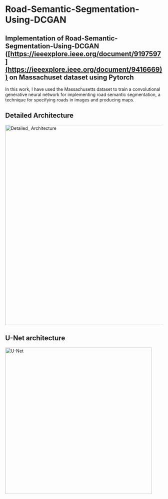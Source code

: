 # Road-Semantic-Segmentation-Using-DCGAN
## Implementation of Road-Semantic-Segmentation-Using-DCGAN ([https://ieeexplore.ieee.org/document/9197597](https://ieeexplore.ieee.org/document/9416669)) on Massachuset dataset using Pytorch

In this work, I have used the Massachusetts dataset to train a convolutional generative neural network for implementing road semantic segmentation, a technique for specifying roads in images and producing maps. 

## Detailed Architecture
<img width="641" alt="Detailed_ Architecture" src="https://user-images.githubusercontent.com/97391448/187149745-268261ae-0b2d-4458-9c54-c01695eaab2c.PNG">

## U-Net architecture
<img width="469" alt="U-Net" src="https://user-images.githubusercontent.com/97391448/187149928-284e73b9-b3d6-4bf3-aa2c-e2ed192241ae.PNG">
